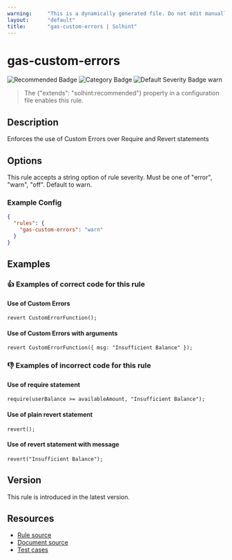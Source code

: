 ```yaml
---
warning:     "This is a dynamically generated file. Do not edit manually."
layout:      "default"
title:       "gas-custom-errors | Solhint"
---
```


# gas-custom-errors
![Recommended Badge](https://img.shields.io/badge/-Recommended-brightgreen)
![Category Badge](https://img.shields.io/badge/-Gas%20Consumption%20Rules-informational)
![Default Severity Badge warn](https://img.shields.io/badge/Default%20Severity-warn-yellow)
> The {"extends": "solhint:recommended"} property in a configuration file enables this rule.


## Description
Enforces the use of Custom Errors over Require and Revert statements

## Options
This rule accepts a string option of rule severity. Must be one of "error", "warn", "off". Default to warn.

### Example Config
```json
{
  "rules": {
    "gas-custom-errors": "warn"
  }
}
```


## Examples
### 👍 Examples of **correct** code for this rule

#### Use of Custom Errors

```solidity
revert CustomErrorFunction();
```

#### Use of Custom Errors with arguments

```solidity
revert CustomErrorFunction({ msg: "Insufficient Balance" });
```

### 👎 Examples of **incorrect** code for this rule

#### Use of require statement

```solidity
require(userBalance >= availableAmount, "Insufficient Balance");
```

#### Use of plain revert statement

```solidity
revert();
```

#### Use of revert statement with message

```solidity
revert("Insufficient Balance");
```

## Version
This rule is introduced in the latest version.

## Resources
- [Rule source](https://github.com/protofire/solhint/tree/master/lib/rules/gas-consumption/gas-custom-errors.js)
- [Document source](https://github.com/protofire/solhint/tree/master/docs/rules/gas-consumption/gas-custom-errors.md)
- [Test cases](https://github.com/protofire/solhint/tree/master/test/rules/gas-consumption/gas-custom-errors.js)
